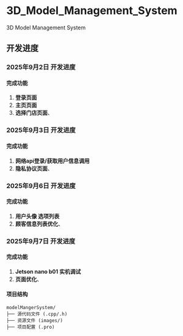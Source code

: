 # 3D_Model_Management_System
3D Model Management System

## 开发进度

### 2025年9月2日 开发进度

#### 完成功能
1. **登录页面**
2. **主页页面**
3. **选择门店页面**、

### 2025年9月3日 开发进度

#### 完成功能
1. **网络api登录/获取用户信息调用**
2. **隐私协议页面**、

### 2025年9月6日 开发进度

#### 完成功能
1. **用户头像 选项列表**
2. **顾客信息列表优化**、

### 2025年9月7日 开发进度

#### 完成功能
1. **Jetson nano b01 实机调试**
2. **页面优化**、

#### 项目结构
```
modelMangerSystem/
├── 源代码文件 (.cpp/.h)
├── 资源文件 (images/)
├── 项目配置 (.pro)
